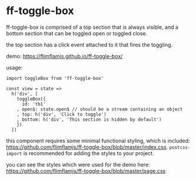 # ff-toggle-box 

ff-toggle-box is comprised of a top section that is always visible, and a bottom section that can be toggled open or toggled close.

the top section has a click event attached to it that fires the toggling.

demo: https://flimflamjs.github.io/ff-toggle-box/

usage:

```es6
import toggleBox from 'ff-toggle-box'

const view = state =>
  h('div', [
    toggleBox({ 
      id: 'tb1'
    , open$: state.open$ // should be a stream containing an object
    , top: h('div', 'Click to toggle')
    , bottom: h('div', 'This section is hidden by default')
    })
  ])
```

this component requires some minimal functional styling, which is included: https://github.com/flimflamjs/ff-toggle-box/blob/master/index.css. `postcss-import` is recommended for adding the styles to your project.

you can see the styles which were used for the demo here: https://github.com/flimflamjs/ff-toggle-box/blob/master/page.css






